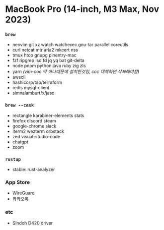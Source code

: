 MacBook Pro (14-inch, M3 Max, Nov 2023)
========

### `brew`
- neovim git xz watch watchexec gnu-tar parallel coreutils
- curl netcat mtr aria2 mkcert nss
- tmux htop gnupg pinentry-mac
- fzf ripgrep lsd fd jq yq bat git-delta
- node pnpm python java ruby zig zls
- yarn *(vim-coc 딱 하나때문에 설치한것임, coc 대체하면 삭제해야함)*
- awscli
- hashicorp/tap/terraform
- redis mysql-client
- simnalamburt/x/jaso

### `brew --cask`
- rectangle karabiner-elements stats
- firefox discord steam
- google-chrome slack
- iterm2 wezterm orbstack
- zed visual-studio-code
- chatgpt
- zoom

### `rustup`
- stable: rust-analyzer

### App Store
- WireGuard
- 카카오톡

### etc
- SIndoh D420 driver
